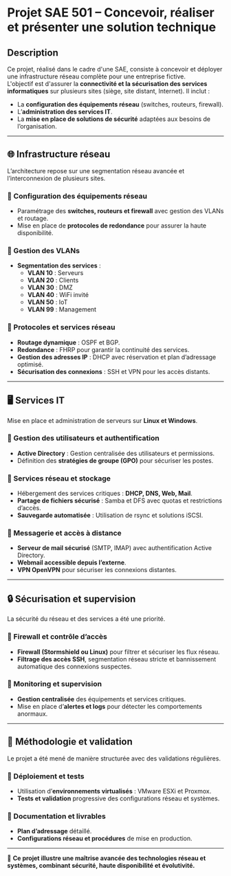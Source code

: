 # Projet SAE 501 – Concevoir, réaliser et présenter une solution technique 

## Description  
Ce projet, réalisé dans le cadre d'une SAE, consiste à concevoir et déployer une infrastructure réseau complète pour une entreprise fictive.  
L'objectif est d'assurer la **connectivité et la sécurisation des services informatiques** sur plusieurs sites (siège, site distant, Internet). Il inclut :  
- La **configuration des équipements réseau** (switches, routeurs, firewall).  
- L’**administration des services IT**.  
- La **mise en place de solutions de sécurité** adaptées aux besoins de l’organisation.  

---

## 🌐 Infrastructure réseau  
L’architecture repose sur une segmentation réseau avancée et l’interconnexion de plusieurs sites.  

### 🔹 Configuration des équipements réseau  
- Paramétrage des **switches, routeurs et firewall** avec gestion des VLANs et routage.  
- Mise en place de **protocoles de redondance** pour assurer la haute disponibilité.  

### 🔹 Gestion des VLANs  
- **Segmentation des services** :  
  - **VLAN 10** : Serveurs  
  - **VLAN 20** : Clients  
  - **VLAN 30** : DMZ  
  - **VLAN 40** : WiFi invité  
  - **VLAN 50** : IoT  
  - **VLAN 99** : Management  

### 🔹 Protocoles et services réseau  
- **Routage dynamique** : OSPF et BGP.  
- **Redondance** : FHRP pour garantir la continuité des services.  
- **Gestion des adresses IP** : DHCP avec réservation et plan d’adressage optimisé.  
- **Sécurisation des connexions** : SSH et VPN pour les accès distants.  

---

## 🖥️ Services IT  
Mise en place et administration de serveurs sur **Linux et Windows**.  

### 🔹 Gestion des utilisateurs et authentification  
- **Active Directory** : Gestion centralisée des utilisateurs et permissions.  
- Définition des **stratégies de groupe (GPO)** pour sécuriser les postes.  

### 🔹 Services réseau et stockage  
- Hébergement des services critiques : **DHCP, DNS, Web, Mail**.  
- **Partage de fichiers sécurisé** : Samba et DFS avec quotas et restrictions d’accès.  
- **Sauvegarde automatisée** : Utilisation de rsync et solutions iSCSI.  

### 🔹 Messagerie et accès à distance  
- **Serveur de mail sécurisé** (SMTP, IMAP) avec authentification Active Directory.  
- **Webmail accessible depuis l’externe**.  
- **VPN OpenVPN** pour sécuriser les connexions distantes.  

---

## 🔒 Sécurisation et supervision  
La sécurité du réseau et des services a été une priorité.  

### 🔹 Firewall et contrôle d’accès  
- **Firewall (Stormshield ou Linux)** pour filtrer et sécuriser les flux réseau.  
- **Filtrage des accès SSH**, segmentation réseau stricte et bannissement automatique des connexions suspectes.  

### 🔹 Monitoring et supervision  
- **Gestion centralisée** des équipements et services critiques.  
- Mise en place d’**alertes et logs** pour détecter les comportements anormaux.  

---

## 🔧 Méthodologie et validation  
Le projet a été mené de manière structurée avec des validations régulières.  

### 🔹 Déploiement et tests  
- Utilisation d’**environnements virtualisés** : VMware ESXi et Proxmox.  
- **Tests et validation** progressive des configurations réseau et systèmes.  

### 🔹 Documentation et livrables  
- **Plan d’adressage** détaillé.  
- **Configurations réseau et procédures** de mise en production.  

---

🚀 **Ce projet illustre une maîtrise avancée des technologies réseau et systèmes, combinant sécurité, haute disponibilité et évolutivité.**  
